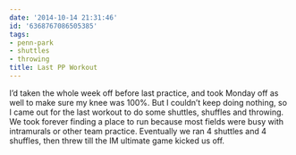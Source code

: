 ```yaml
---
date: '2014-10-14 21:31:46'
id: '6368767086505385'
tags:
- penn-park
- shuttles
- throwing
title: Last PP Workout
---
```


I’d taken the whole week off before last practice, and took Monday off as well to make sure my knee was 100%. But I couldn’t keep doing nothing, so I came
out for the last workout to do some shuttles, shuffles and throwing. We took forever finding a place to run because most fields were busy with intramurals
or other team practice. Eventually we ran 4 shuttles and 4 shuffles, then threw till the IM ultimate game kicked us off.
